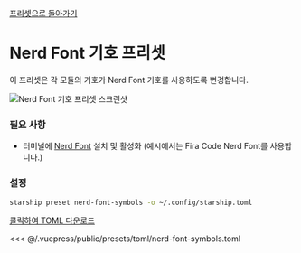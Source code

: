 [프리셋으로 돌아가기](./README.md#nerd-font-symbols)

# Nerd Font 기호 프리셋

이 프리셋은 각 모듈의 기호가 Nerd Font 기호를 사용하도록 변경합니다.

![Nerd Font 기호 프리셋 스크린샷](/presets/img/nerd-font-symbols.png)

### 필요 사항

- 터미널에 [Nerd Font](https://www.nerdfonts.com/) 설치 및 활성화 (예시에서는 Fira Code Nerd Font를 사용합니다.)

### 설정

```sh
starship preset nerd-font-symbols -o ~/.config/starship.toml
```

[클릭하여 TOML 다운로드](/presets/toml/nerd-font-symbols.toml)

<<< @/.vuepress/public/presets/toml/nerd-font-symbols.toml
